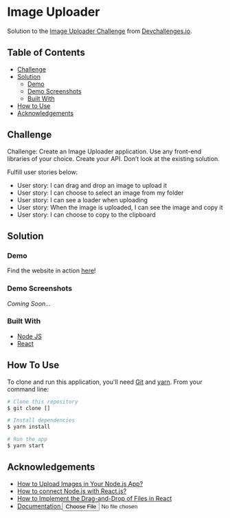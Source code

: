 # Image Uploader

Solution to the [Image Uploader Challenge](https://devchallenges.io/challenges/O2iGT9yBd6xZBrOcVirx) from [Devchallenges.io](https://devchallenges.io/).

<!-- TABLE OF CONTENTS -->

## Table of Contents

- [Challenge](#challenge)
- [Solution](#solution)
  - [Demo](#demo)
  - [Demo Screenshots](#demo-screenshots)
  - [Built With](#built-with)
- [How to Use](#how-to-use)
- [Acknowledgements](#acknowledgements)

<!-- Challenge -->

## Challenge

Challenge: Create an Image Uploader application. Use any front-end libraries of your choice. Create your API. Don’t look at the existing solution.

Fulfill user stories below:

- User story: I can drag and drop an image to upload it
- User story: I can choose to select an image from my folder
- User story: I can see a loader when uploading
- User story: When the image is uploaded, I can see the image and copy it
- User story: I can choose to copy to the clipboard

## Solution

### Demo

Find the website in action [here]()!

### Demo Screenshots

_Coming Soon..._

### Built With

<!-- This section should list any major frameworks that you built your project using. Here are a few examples.-->

- [Node JS]()
- [React](https://reactjs.org/)

## How To Use

<!-- For example: -->

To clone and run this application, you'll need [Git](https://git-scm.com) and [yarn](https://yarnpkg.com/). From your command line:

```bash
# Clone this repository
$ git clone []

# Install dependencies
$ yarn install

# Run the app
$ yarn start
```

## Acknowledgements

- [How to Upload Images in Your Node.js App?](https://javascript.plainenglish.io/upload-images-in-your-node-app-e05d0423fd4a)
- [How to connect Node.js with React.js?](https://www.geeksforgeeks.org/how-to-connect-node-js-with-react-js/)
- [How to Implement the Drag-and-Drop of Files in React](https://betterprogramming.pub/how-to-implement-files-drag-and-drop-in-react-22cf42b7a7ef)
- [Documentation <input type="file">](https://developer.mozilla.org/en-US/docs/Web/HTML/Element/input/file)
